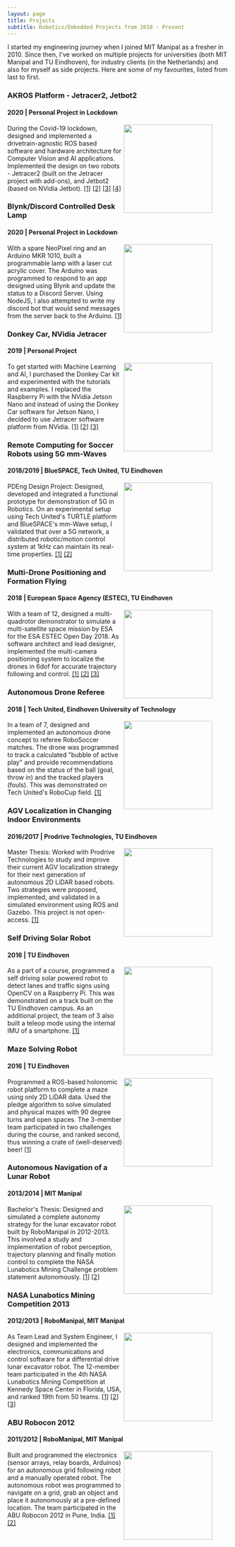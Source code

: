 ```yaml
---
layout: page
title: Projects
subtitle: Robotics/Embedded Projects from 2010 - Present
---
```


I started my engineering journey when I joined MIT Manipal as a fresher in 2010. Since then, I've worked on multiple projects for universities (both MIT Manipal and TU Eindhoven), for industry clients (in the Netherlands) and also for myself as side projects. Here are some of my favourites, listed from last to first. 

### AKROS Platform - Jetracer2, Jetbot2
#### 2020 | Personal Project in Lockdown

<figure class="aligncenter">
	<img align="right" width="200" height="200" src="https://adityakamath.github.com/assets/img/jetbot_2.png" />
</figure>

During the Covid-19 lockdown, designed and implemented a drivetrain-agnostic ROS based software and hardware architecture for Computer Vision and AI applications. Implemented the design on two robots - Jetracer2 (built on the Jetracer project with add-ons), and Jetbot2 (based on NVidia Jetbot). [[1]](https://github.com/adityakamath?tab=repositories) [[2]](https://github.com/dusty-nv/jetson-inference) [[3]](https://github.com/dusty-nv/jetbot_ros) [[4]](https://adityakamath.github.io/tags/#jetbot2)

### Blynk/Discord Controlled Desk Lamp
#### 2020 | Personal Project in Lockdown

<figure class="aligncenter">
	<img align="right" width="200" height="200" src="https://adityakamath.github.com/assets/img/pinguino_blynk_discord.png" />
</figure>

With a spare NeoPixel ring and an Arduino MKR 1010, built a programmable lamp with a laser cut acrylic cover. The Arduino was programmed to respond to an app designed using Blynk and update the status to a Discord Server. Using NodeJS, I also attempted to write my discord bot that would send messages from the server back to the Arduino. [[1]](https://adityakamath.github.io/tags/#pinguino) 

### Donkey Car, NVidia Jetracer
#### 2019 | Personal Project

<figure class="aligncenter">
	<img align="right" width="200" height="200" src="https://adityakamath.github.com/assets/img/donkeycar_jetracer.png" />
</figure>

To get started with Machine Learning and AI, I purchased the Donkey Car kit and experimented with the tutorials and examples. I replaced the Raspberry Pi with the NVidia Jetson Nano and instead of using the Donkey Car software for Jetson Nano, I decided to use Jetracer software platform from NVidia. [[1]](https://www.donkeycar.com/) [[2]](https://github.com/NVIDIA-AI-IOT/jetracer) [[3]](https://adityakamath.github.io/tags/#donkeycar)

### Remote Computing for Soccer Robots using 5G mm-Waves
#### 2018/2019 | BlueSPACE, Tech United, TU Eindhoven

<figure class="aligncenter">
	<img align="right" width="200" height="200" src="https://adityakamath.github.com/assets/img/pdeng_thesis.png" />
</figure>

PDEng Design Project: Designed, developed and integrated a functional prototype for demonstration of 5G in Robotics. On an experimental setup using Tech United's TURTLE platform and BlueSPACE's mm-Wave setup, I validated that over a 5G network, a distributed robotic/motion control system at 1kHz can maintain its real-time properties. [[1]](https://research.tue.nl/nl/publications/enabling-remote-computation-for-soccer-robots-using-5g-mm-waves-d) [[2]](https://zenodo.org/record/3519223#.X8ko9WhKhPY)

### Multi-Drone Positioning and Formation Flying
#### 2018 | European Space Agency (ESTEC), TU Eindhoven

<figure class="aligncenter">
	<img align="right" width="200" height="200" src="https://adityakamath.github.com/assets/img/formation_flying.png" />
</figure>

With a team of 12, designed a multi-quadrotor demonstrator to simulate a multi-satellite space mission by ESA for the ESA ESTEC Open Day 2018. As software architect and lead designer, implemented the multi-camera positioning system to localize the drones in 6dof for accurate trajectory following and control. [[1]](https://www.tue.nl/en/research/aiming-at-the-sun-with-flying-drones/) [[2]](https://www.4tu.nl/sai/en/valorisation/PDEng%20trainees%20working%20on%20new%20ESA%20space%20missions/) [[3]](https://www.hannovermesse.de/product/pdeng-demonstrator-with-drones/229789/K988717)

### Autonomous Drone Referee
#### 2018 | Tech United, Eindhoven University of Technology

<figure class="aligncenter">
	<img align="right" width="200" height="200" src="https://adityakamath.github.com/assets/img/drone_referee.png" />
</figure>

In a team of 7, designed and implemented an autonomous drone concept to referee RoboSoccer matches. The drone was programmed to track a calculated "bubble of active play" and provide recommendations based on the status of the ball (goal, throw in) and the tracked players (fouls). This was demonstrated on Tech United's RoboCup field. [[1]](http://cstwiki.wtb.tue.nl/index.php?title=Drone_Referee_-_MSD_2017/18)

### AGV Localization in Changing Indoor Environments
#### 2016/2017 | Prodrive Technologies, TU Eindhoven

<figure class="aligncenter">
	<img align="right" width="200" height="200" src="https://adityakamath.github.com/assets/img/master_thesis.png" />
</figure>

Master Thesis: Worked with Prodrive Technologies to study and improve their current AGV localization strategy for their next generation of autonomous 2D LiDAR based robots. Two strategies were proposed, implemented, and validated in a simulated environment using ROS and Gazebo. This project is not open-access. [[1]](https://research.tue.nl/nl/studentTheses/a-study-of-mobile-robot-localization-in-changing-indoor-environme)

### Self Driving Solar Robot
#### 2016 | TU Eindhoven

<figure class="aligncenter">
	<img align="right" width="200" height="200" padding-right="10" src="https://adityakamath.github.com/assets/img/embedded_visual_control.png" />
</figure>

As a part of a course, programmed a self driving solar powered robot to detect lanes and traffic signs using OpenCV on a Raspberry Pi. This was demonstrated on a track built on the TU Eindhoven campus. As an additional project, the team of 3 also built a teleop mode using the internal IMU of a smartphone. [[1]](http://www.es.ele.tue.nl/~heco/courses/EmbeddedVisualControl/index.html)

### Maze Solving Robot
#### 2016 | TU Eindhoven

<figure class="aligncenter">
	<img align="right" width="200" height="200" src="https://adityakamath.github.com/assets/img/embedded_motion_control.png" />
</figure>

Programmed a ROS-based holonomic robot platform to complete a maze using only 2D LiDAR data. Used the pledge algorithm to solve simulated and physical mazes with 90 degree turns and open spaces. The 3-member team participated in two challenges during the course, and ranked second, thus winning a crate of (well-deserved) beer! [[1]](http://cstwiki.wtb.tue.nl/index.php?title=Embedded_Motion_Control_2016)

### Autonomous Navigation of a Lunar Robot
#### 2013/2014 | MIT Manipal

<figure class="aligncenter">
	<img align="right" width="200" height="200" src="https://adityakamath.github.com/assets/img/bachelor_thesis.png" />
</figure>

Bachelor's Thesis: Designed and simulated a complete autonomy strategy for the lunar excavator robot built by RoboManipal in 2012-2013. This involved a study and implementation of robot perception, trajectory planning and finally motion control to complete the NASA Lunabotics Mining Challenge problem statement autonomously. [[1]](https://issuu.com/impactjournals/docs/1._eng-autonomous_navigation_of_a_l) [[2]](http://oaji.net/articles/2014/489-1409643664.pdf)

### NASA Lunabotics Mining Competition 2013
#### 2012/2013 | RoboManipal, MIT Manipal

<figure class="aligncenter">
	<img align="right" width="200" height="200" src="https://adityakamath.github.com/assets/img/nasa_lunabotics.png" />
</figure>

As Team Lead and System Engineer, I designed and implemented the electronics, communications and control software for a differential drive lunar excavator robot. The 12-member team participated in the 4th NASA Lunabotics Mining Competition at Kennedy Space Center in Florida, USA, and ranked 19th from 50 teams. [[1]](https://robomanipal.wordpress.com/) [[2]](https://robomanipal.com/) [[3]](https://forums.ni.com/t5/Academics-Documents/Telerobotic-Lunar-Excavator-RMX-13/ta-p/3520498?profile.language=en)


### ABU Robocon 2012
#### 2011/2012 | RoboManipal, MIT Manipal

<figure class="aligncenter">
	<img align="right" width="200" height="200" src="https://adityakamath.github.com/assets/img/abu_robocon.png" />
</figure>

Built and programmed the electronics (sensor arrays, relay boards, Arduinos) for an autonomous grid following robot and a manually operated robot. The autonomous robot was programmed to navigate on a grid, grab an object and place it autonomously at a pre-defined location. The team participated in the ABU Robocon 2012 in Pune, India. [[1]](https://robomanipal.wordpress.com/) [[2]](https://robomanipal.com/)
